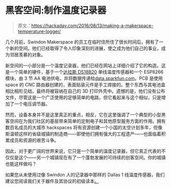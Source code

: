 # 黑客空间:制作温度记录器

> 原文：<https://hackaday.com/2016/08/13/making-a-makerspace-temperature-logger/>

几个月前，Swindon Makerspace 的员工在临时住所住了很长时间后，拥有了一个新的空间。他们已经取得了令人印象深刻的进展，使之成为他们自己的事业，成为邻居羡慕的对象。

新空间的一小部分是一个温度记录器，他们已经在网站上详细介绍了它的构造。这是一个简单的硬件，基于一个[达拉斯 DS18B20](https://www.maximintegrated.com/en/products/analog/sensors-and-sensor-interface/DS18B20.html) 单线温度传感器和一个 ESP8266 模块，由 3 节 AA 电池供电，并将数据传递给[data.sparkfun.com](https://data.sparkfun.com/)。PCB 是使用 space 的 CNC 路由器创建的，表面贴装元件是手工焊接的。整个东西与其电池盒相比相形见绌，最终将被容纳在自己的 3D 打印外壳中。遗憾的是，他们没有公布文件，尽管这是一个广泛使用的足够简单的电路，但它看起来与这个相似，只是增加了一个电压调节器。

然而，设备本身并不是这里真正的重点，相反，它在这里强调了一个典型的小型黑客空间在为我们社区的基层带来简单的定制电子和其他原型服务方面的作用。拥有数百名成员的大城市 hackspaces 将有资源创建一个小国的太空计划多年，但像斯温顿这样的省级城镇的制造商——即使他们拥有强大的工程遗产——也面临着积累成员和资源的艰苦斗争。

因此，对于更广阔的世界来说，它只是一个简单的温度记录器，但它真正代表的不仅仅是这个——另一个城镇现在有了一个蓬勃发展的可持续的创客空间。你的城镇也能这样做吗？

如果您从未使用过像 Swindon 人的记录器中那样的 Dallas 1 线温度传感器，我们建议您阅读我们关于器件及其协议的初级读本[。](https://hackaday.com/2008/12/10/parts-1-wire-temperature-sensor-ds1822/)